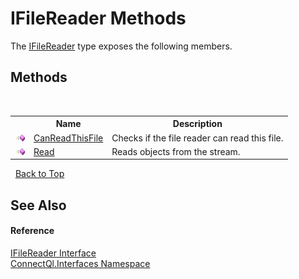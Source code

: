# IFileReader Methods
 

The <a href="T_ConnectQl_Interfaces_IFileReader">IFileReader</a> type exposes the following members.


## Methods
&nbsp;<table><tr><th></th><th>Name</th><th>Description</th></tr><tr><td>![Public method](media/pubmethod.gif "Public method")</td><td><a href="M_ConnectQl_Interfaces_IFileReader_CanReadThisFile">CanReadThisFile</a></td><td>
Checks if the file reader can read this file.</td></tr><tr><td>![Public method](media/pubmethod.gif "Public method")</td><td><a href="M_ConnectQl_Interfaces_IFileReader_Read">Read</a></td><td>
Reads objects from the stream.</td></tr></table>&nbsp;
<a href="#ifilereader-methods">Back to Top</a>

## See Also


#### Reference
<a href="T_ConnectQl_Interfaces_IFileReader">IFileReader Interface</a><br /><a href="N_ConnectQl_Interfaces">ConnectQl.Interfaces Namespace</a><br />
